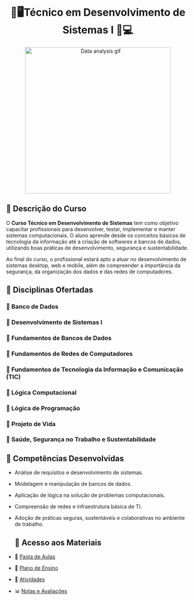 <div align="center">
<h1>📎🖥️Técnico em Desenvolvimento de Sistemas I 📎💻 </h1>
   <p align="center">
  <img src="https://cdn3.emoji.gg/emojis/1261-hackerbongocat.gif" alt="Data analysis gif" width="400"/>
</p>
</div>

## 🎯 Descrição do Curso

O **Curso Técnico em Desenvolvimento de Sistemas** tem como objetivo capacitar profissionais para desenvolver, testar, implementar e manter sistemas computacionais. O aluno aprende desde os conceitos básicos de tecnologia da informação até a criação de softwares e bancos de dados, utilizando boas práticas de desenvolvimento, segurança e sustentabilidade.

Ao final do curso, o profissional estará apto a atuar no desenvolvimento de sistemas desktop, web e mobile, além de compreender a importância da segurança, da organização dos dados e das redes de computadores.

## 🧠 Disciplinas Ofertadas

### 🔸 Banco de Dados
### 🔸 Desenvolvimento de Sistemas I
### 🔸 Fundamentos de Bancos de Dados
### 🔸 Fundamentos de Redes de Computadores
### 🔸 Fundamentos de Tecnologia da Informação e Comunicação (TIC)
### 🔸 Lógica Computacional
### 🔸 Lógica de Programação
### 🔸 Projeto de Vida
### 🔸 Saúde, Segurança no Trabalho e Sustentabilidade

## 🤖 Competências Desenvolvidas

- Análise de requisitos e desenvolvimento de sistemas.
- Modelagem e manipulação de bancos de dados.
- Aplicação de lógica na solução de problemas computacionais.
- Compreensão de redes e infraestrutura básica de TI.
- Adoção de práticas seguras, sustentáveis e colaborativas no ambiente de trabalho.

  ## 📂 Acesso aos Materiais

- 📎 [Pasta de Aulas](https://drive.google.com/folder/example-aulas)  
- 📑 [Plano de Ensino](https://drive.google.com/folder/example-plano)  
- 📝 [Atividades](https://drive.google.com/folder/example-atividades)  
- 📊 [Notas e Avaliações](https://drive.google.com/folder/example-notas)  

